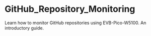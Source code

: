 # GitHub_Repository_Monitoring
Learn how to monitor GitHub repositories using EVB-Pico-W5100. An introductory guide.
